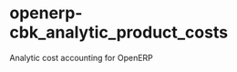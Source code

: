 openerp-cbk_analytic_product_costs
==================================

Analytic cost accounting for OpenERP

